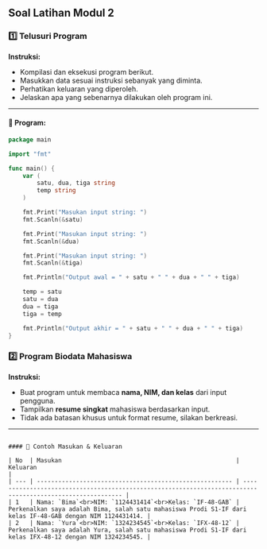 ## Soal Latihan Modul 2

### 1️⃣ Telusuri Program

**Instruksi:**

- Kompilasi dan eksekusi program berikut.
- Masukkan data sesuai instruksi sebanyak yang diminta.
- Perhatikan keluaran yang diperoleh.
- Jelaskan apa yang sebenarnya dilakukan oleh program ini.

---

#### 📄 Program:

```go
package main

import "fmt"

func main() {
    var (
        satu, dua, tiga string
        temp string
    )

    fmt.Print("Masukan input string: ")
    fmt.Scanln(&satu)

    fmt.Print("Masukan input string: ")
    fmt.Scanln(&dua)

    fmt.Print("Masukan input string: ")
    fmt.Scanln(&tiga)

    fmt.Println("Output awal = " + satu + " " + dua + " " + tiga)

    temp = satu
    satu = dua
    dua = tiga
    tiga = temp

    fmt.Println("Output akhir = " + satu + " " + dua + " " + tiga)
}
```

### 2️⃣ Program Biodata Mahasiswa

**Instruksi:**

- Buat program untuk membaca **nama, NIM, dan kelas** dari input pengguna.
- Tampilkan **resume singkat** mahasiswa berdasarkan input.
- Tidak ada batasan khusus untuk format resume, silakan berkreasi.

---

```

#### 📌 Contoh Masukan & Keluaran

| No  | Masukan                                                 | Keluaran                                                                                                   |
| --- | ------------------------------------------------------- | ---------------------------------------------------------------------------------------------------------- |
| 1   | Nama: `Bima`<br>NIM: `1124431414`<br>Kelas: `IF-48-GAB` | Perkenalkan saya adalah Bima, salah satu mahasiswa Prodi S1-IF dari kelas IF-48-GAB dengan NIM 1124431414. |
| 2   | Nama: `Yura`<br>NIM: `1324234545`<br>Kelas: `IFX-48-12` | Perkenalkan saya adalah Yura, salah satu mahasiswa Prodi S1-IF dari kelas IFX-48-12 dengan NIM 1324234545. |
```
